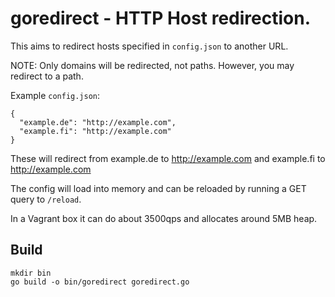 # goredirect - HTTP Host redirection.

This aims to redirect hosts specified in `config.json` to another URL.

NOTE: Only domains will be redirected, not paths. However, you may redirect to a path.

Example `config.json`:

    {
      "example.de": "http://example.com",
      "example.fi": "http://example.com"
    }

These will redirect from example.de to http://example.com and example.fi to http://example.com

The config will load into memory and can be reloaded by running a GET query to `/reload`.

In a Vagrant box it can do about 3500qps and allocates around 5MB heap.

## Build

    mkdir bin
    go build -o bin/goredirect goredirect.go
